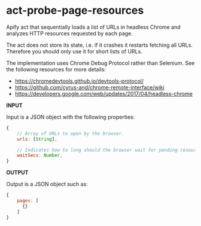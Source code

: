 # act-probe-page-resources

Apify act that sequentially loads a list of URLs in headless Chrome
and analyzes HTTP resources requested by each page.

The act does not store its state, i.e. if it crashes it restarts fetching all URLs.
Therefore you should only use it for short lists of URLs.

The implementation uses Chrome Debug Protocol rather than Selenium. See the following resources
for more details:

* https://chromedevtools.github.io/devtools-protocol/
* https://github.com/cyrus-and/chrome-remote-interface/wiki
* https://developers.google.com/web/updates/2017/04/headless-chrome


**INPUT**

Input is a JSON object with the following properties:

```javascript
{
    // Array of URLs to open by the browser.
    urls: [String],

    // Indicates how to long should the browser wait for pending resources after page has been loaded
    waitSecs: Number,
}
```

**OUTPUT**

Output is a JSON object such as:

```javascript
{
    pages: [
      {}
    ]
}
```
